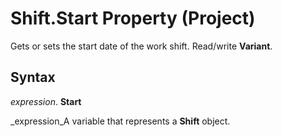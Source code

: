 
# Shift.Start Property (Project)

Gets or sets the start date of the work shift. Read/write  **Variant**.


## Syntax

 _expression_. **Start**

 _expression_A variable that represents a  **Shift** object.

